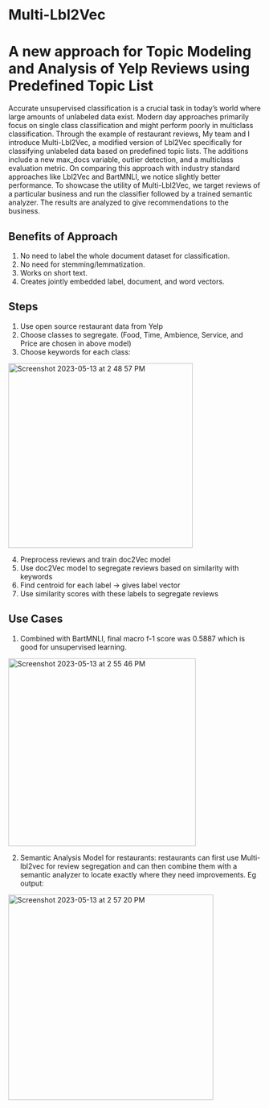 # Multi-Lbl2Vec

A new approach for Topic Modeling and Analysis of Yelp Reviews using Predefined Topic List
======= 

Accurate unsupervised classification is a crucial task in today’s world where large amounts of unlabeled data exist. Modern day approaches primarily focus on single class classification and might perform poorly in multiclass classification. Through the example of restaurant reviews, My team and I introduce Multi-Lbl2Vec, a modified version of Lbl2Vec specifically for classifying unlabeled data based on predefined topic lists. The additions include a new max_docs variable, outlier detection, and a multiclass evaluation metric. On comparing this approach with industry standard approaches like Lbl2Vec and BartMNLI, we notice slightly better performance. To showcase the utility of Multi-Lbl2Vec, we target reviews of a particular business and run the classifier followed by a trained semantic analyzer. The results are analyzed to give recommendations to the business.

Benefits of Approach
--------

1. No need to label the whole document dataset for classification.
3. No need for stemming/lemmatization.
4. Works on short text.
5. Creates jointly embedded label, document, and word vectors.

Steps
--------

1. Use open source restaurant data from Yelp 
2. Choose classes to segregate. (Food, Time, Ambience, Service, and Price are chosen in above model)
3. Choose keywords for each class:
<img width="367" alt="Screenshot 2023-05-13 at 2 48 57 PM" src="https://github.com/aditjindal27/ReviewSegregator/assets/54547947/92279b7f-da23-49b7-8c6c-5372ef13ed4c">

4. Preprocess reviews and train doc2Vec model
5. Use doc2Vec model to segregate reviews based on similarity with keywords
6. Find centroid for each label -> gives label vector
7. Use similarity scores with these labels to segregate reviews

Use Cases
--------

1. Combined with BartMNLI, final macro f-1 score was 0.5887 which is good for unsupervised learning.
<img width="373" alt="Screenshot 2023-05-13 at 2 55 46 PM" src="https://github.com/aditjindal27/ReviewSegregator/assets/54547947/a98c0dab-015b-4e92-b075-cc631ab6c2b1">

2. Semantic Analysis Model for restaurants: restaurants can first use Multi-lbl2vec for review segregation and can then combine them with a semantic analyzer to locate exactly where they need improvements. Eg output: 
<img width="408" alt="Screenshot 2023-05-13 at 2 57 20 PM" src="https://github.com/aditjindal27/ReviewSegregator/assets/54547947/b4e4bbc3-76a0-4c7f-b07c-8d3818667206">

